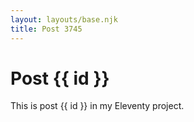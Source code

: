 ```yaml
---
layout: layouts/base.njk
title: Post 3745
---
```


# Post {{ id }}

This is post {{ id }} in my Eleventy project.
